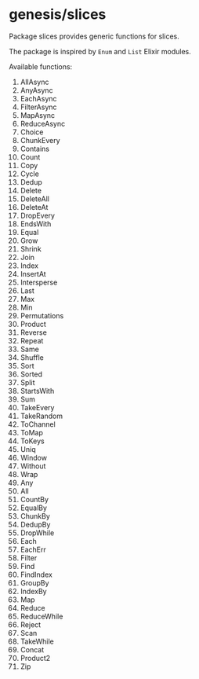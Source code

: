 # genesis/slices

Package slices provides generic functions for slices.

The package is inspired by `Enum` and `List` Elixir modules.

Available functions:

1. AllAsync
1. AnyAsync
1. EachAsync
1. FilterAsync
1. MapAsync
1. ReduceAsync
1. Choice
1. ChunkEvery
1. Contains
1. Count
1. Copy
1. Cycle
1. Dedup
1. Delete
1. DeleteAll
1. DeleteAt
1. DropEvery
1. EndsWith
1. Equal
1. Grow
1. Shrink
1. Join
1. Index
1. InsertAt
1. Intersperse
1. Last
1. Max
1. Min
1. Permutations
1. Product
1. Reverse
1. Repeat
1. Same
1. Shuffle
1. Sort
1. Sorted
1. Split
1. StartsWith
1. Sum
1. TakeEvery
1. TakeRandom
1. ToChannel
1. ToMap
1. ToKeys
1. Uniq
1. Window
1. Without
1. Wrap
1. Any
1. All
1. CountBy
1. EqualBy
1. ChunkBy
1. DedupBy
1. DropWhile
1. Each
1. EachErr
1. Filter
1. Find
1. FindIndex
1. GroupBy
1. IndexBy
1. Map
1. Reduce
1. ReduceWhile
1. Reject
1. Scan
1. TakeWhile
1. Concat
1. Product2
1. Zip
